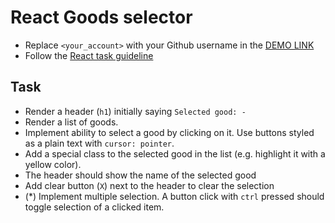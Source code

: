 # React Goods selector
- Replace `<your_account>` with your Github username in the [DEMO LINK](https://KaterinaSavvova.github.io/react_goods-selector/)
- Follow the [React task guideline](https://github.com/mate-academy/react_task-guideline#react-tasks-guideline)

## Task
- Render a header (`h1`) initially saying `Selected good: -`
- Render a list of goods. 
- Implement ability to select a good by clicking on it. Use buttons styled as a plain text with `cursor: pointer`.
- Add a special class to the selected good  in the list (e.g. highlight it with a yellow color).
- The header should show the name of the selected good
- Add clear button (`X`) next to the header to clear the selection
- (*) Implement multiple selection. A button click with `ctrl` pressed should toggle selection of a clicked item.
